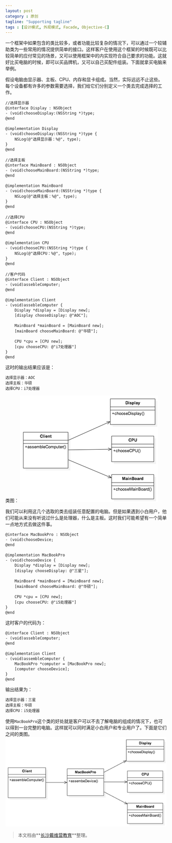 ```yaml
---
layout: post
category : 原创
tagline: "Supporting tagline"
tags : [设计模式, 外观模式, Facade, Objective-C]
---
```


一个框架中如果包含的类比较多，或者功能比较复杂的情况下，可以通过一个较辅助类为一些常用的情况提供简单的接口。这样客户在使用这个框架的时候既可以比较简单的应付常见的场景，又可以使用框架中的内实现符合自己要求的功能。这就好比买电脑的时候，即可以买品牌机，又可以自己买配件组装。下面就拿买电脑来举例。

假设电脑由显示器、主板、CPU、内存和显卡组成。当然，实际远远不止这些。每个设备都有许多的参数需要选择，我们给它们分别定义一个类去完成选择的工作。

```objc
//选择显示器
@interface Display : NSObject
- (void)chooseDisplay:(NSString *)type;
@end

@implementation Display
- (void)chooseDisplay:(NSString *)type {
	NSLog(@"选择显示器：%@", type);
}
@end

//选择主板
@interface MainBoard : NSObject
- (void)chooseMainBoard:(NSString *)type;
@end

@implementation MainBoard
- (void)chooseMainBoard:(NSString *)type {
	NSLog(@"选择主板：%@", type);
}
@end

//选择CPU
@interface CPU : NSObject
- (void)chooseCPU:(NSString *)type;
@end

@implementation CPU
- (void)chooseCPU:(NSString *)type {
	NSLog(@"选择CPU：%@", type);
}
@end

//客户代码
@interface Client : NSObject
- (void)assebleComputer;
@end

@implementation Client 
- (void)assebleComputer {
	Display *display = [Display new];
    [display chooseDisplay: @"AOC"];
    
    MainBoard *mainBoard = [MainBoard new];
    [mainBoard chooseMainBoard: @"华硕"];
    
    CPU *cpu = [CPU new];
    [cpu chooseCPU: @"i7处理器"]
}
@end
```

这时的输出结果应该是：

```bash
选择显示器：AOC
选择主板：华硕
选择CPU：i7处理器
```

类图：
![](/images/pattern/no_facade.png)

我们可以利用这几个选取的类去组装任意配置的电脑。但是如果遇到小白用户，他们可能从来没有听说过什么是处理器，什么是主板。这时我们可能希望有一个简单一点地方式去做这件事。

```objc
@interface MacBookPro : NSObject
- (void)chooseDevice;
@end

@implementation MacBookPro
- (void)chooseDevice {
	Display *display = [Display new];
    [display chooseDisplay: @"三星"];
    
    MainBoard *mainBoard = [MainBoard new];
    [mainBoard chooseMainBoard: @"华硕"];
    
    CPU *cpu = [CPU new];
    [cpu chooseCPU: @"i5处理器"]
}
@end
```

这时客户的代码为：

```objc
@interface Client : NSObject
- (void)assebleComputer;
@end

@implementation Client
- (void)assembleComputer {
	MacBookPro *computer = [MacBookPro new];
    [computer chooseDevice];
}
@end
```

输出结果为：

```bash
选择显示器：三星
选择主板：华硕
选择CPU：i5处理器
```

使用`MacBookPro`这个类的好处就是客户可以不去了解电脑的组成的情况下，也可以得到一台完整的电脑。这样就可以同时满足小白用户和专业用户了。下面是它们之间的类图。
![](/images/pattern/facade.png)

> 本文档由**[长沙戴维营教育](http://www.diveinedu.cn)**整理。

